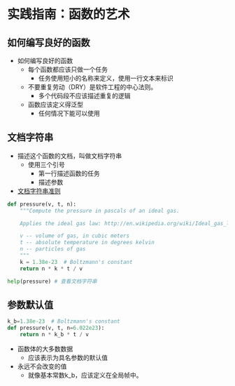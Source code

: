 # 实践指南：函数的艺术

## 如何编写良好的函数
- 如何编写良好的函数
  - 每个函数都应该只做一个任务
    - 任务使用短小的名称来定义，使用一行文本来标识
  - 不要重复劳动（DRY）是软件工程的中心法则。
    - 多个代码段不应该描述重复的逻辑
  - 函数应该定义得泛型
    - 任何情况下能可以使用

##  文档字符串
- 描述这个函数的文档，叫做文档字符串
  - 使用三个引号
    - 第一行描述函数的任务
    - 描述参数
- [文档字符串准则](https://www.python.org/dev/peps/pep-0257/)

```python
def pressure(v, t, n):
    """Compute the pressure in pascals of an ideal gas.

    Applies the ideal gas law: http://en.wikipedia.org/wiki/Ideal_gas_law

    v -- volume of gas, in cubic meters
    t -- absolute temperature in degrees kelvin
    n -- particles of gas
    """
    k = 1.38e-23  # Boltzmann's constant
    return n * k * t / v

help(pressure) # 查看文档字符串
```

## 参数默认值
```python
k_b=1.38e-23  # Boltzmann's constant
def pressure(v, t, n=6.022e23):
    return n * k_b * t / v
```
- 函数体的大多数数据
  - 应该表示为具名参数的默认值
- 永远不会改变的值
  - 就像基本常数k_b，应该定义在全局帧中。